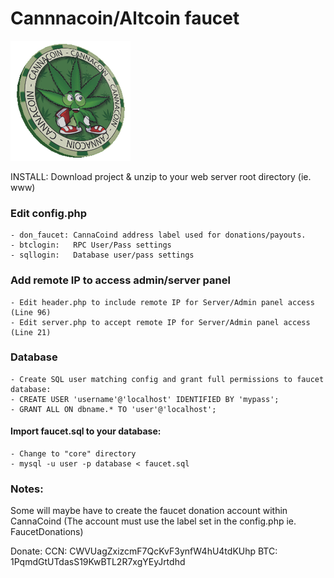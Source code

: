 # Cannnacoin/Altcoin faucet
![To the moon!](images/cannacoin-coin.png)

INSTALL:
Download project & unzip to your web server root directory (ie. www) 

### Edit config.php 
	- don_faucet: CannaCoind address label used for donations/payouts.
	- btclogin:   RPC User/Pass settings
	- sqllogin:   Database user/pass settings

### Add remote IP to access admin/server panel 
 	- Edit header.php to include remote IP for Server/Admin panel access (Line 96)
	- Edit server.php to accept remote IP for Server/Admin panel access (Line 21)

### Database
	- Create SQL user matching config and grant full permissions to faucet database:
	- CREATE USER 'username'@'localhost' IDENTIFIED BY 'mypass';
	- GRANT ALL ON dbname.* TO 'user'@'localhost';

#### Import faucet.sql to your database:
	- Change to "core" directory
	- mysql -u user -p database < faucet.sql

### Notes:
Some will maybe have to create the faucet donation account within CannaCoind
(The account must use the label set in the config.php ie. FaucetDonations)

Donate: 
CCN: CWVUagZxizcmF7QcKvF3ynfW4hU4tdKUhp
BTC: 1PqmdGtUTdasS19KwBTL2R7xgYEyJrtdhd
